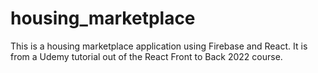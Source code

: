 # housing_marketplace
This is a housing marketplace application using Firebase and React. It is from a Udemy tutorial out of the React Front to Back 2022 course.
